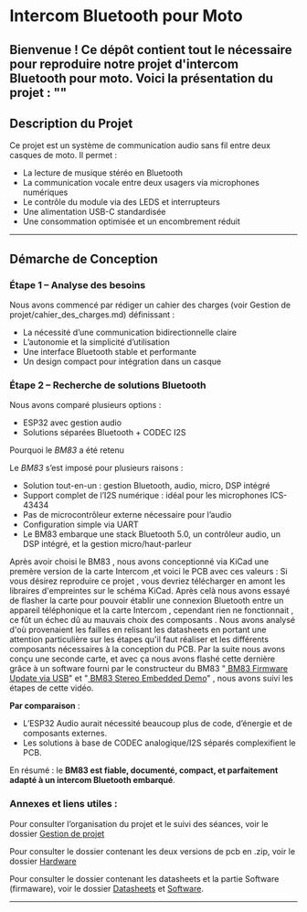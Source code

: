 # Intercom Bluetooth pour Moto

Bienvenue ! Ce dépôt contient **tout le nécessaire pour reproduire notre projet** d'intercom Bluetooth pour moto.
Voici la présentation du projet : ""
---

## Description du Projet

Ce projet est un système de communication audio sans fil entre deux casques de moto. Il permet :
- La lecture de musique stéréo en Bluetooth
- La communication vocale entre deux usagers via microphones numériques
- Le contrôle du module via des LEDS et interrupteurs
- Une alimentation USB-C standardisée
- Une consommation optimisée et un encombrement réduit

---

## Démarche de Conception

### Étape 1 – Analyse des besoins

Nous avons commencé par rédiger un cahier des charges (voir Gestion de projet/cahier_des_charges.md) définissant :
- La nécessité d’une communication bidirectionnelle claire
- L’autonomie et la simplicité d’utilisation
- Une interface Bluetooth stable et performante
- Un design compact pour intégration dans un casque

### Étape 2 – Recherche de solutions Bluetooth

Nous avons comparé plusieurs options :
- ESP32 avec gestion audio
- Solutions séparées Bluetooth + CODEC I2S

Pourquoi le *BM83* a été retenu

Le *BM83* s’est imposé pour plusieurs raisons :
- Solution tout-en-un : gestion Bluetooth, audio, micro, DSP intégré
- Support complet de l’I2S numérique : idéal pour les microphones ICS-43434
- Pas de microcontrôleur externe nécessaire pour l’audio
- Configuration simple via UART
- Le BM83 embarque une stack Bluetooth 5.0, un contrôleur audio, un DSP intégré, et la gestion micro/haut-parleur

Après avoir choisi le BM83 , nous avons conceptionné via KiCad une premère version de la carte Intercom ,et voici le PCB avec ces valeurs :
Si vous désirez reproduire ce projet , vous devriez télécharger en amont les libraires d'empreintes sur le schéma KiCad.
Après celà nous avons essayé de flasher la carte pour pouvoir établir une connexion Bluetooth entre un appareil téléphonique et la carte Intercom , cependant rien ne fonctionnait , ce fût un échec dû au mauvais choix des composants .
Nous avons analysé d'où provenaient les failles en relisant les datasheets  en portant une attention particulière sur les étapes qu'il faut réaliser et les différents composants nécessaires à la conception du PCB.
Par la suite nous avons conçu une seconde carte, et avec ça nous avons flashé cette dernière grâce à un software fourni par le constructeur du BM83 "[
BM83 Firmware Update via USB](https://www.youtube.com/watch?v=SPlbVVXS5hs)" et "[
BM83 Stereo Embedded Demo](https://www.youtube.com/watch?v=FLCs_W62KlI)" , nous avons suivi les étapes de cette vidéo.


**Par comparaison** :
- L’ESP32 Audio aurait nécessité beaucoup plus de code, d’énergie et de composants externes.
- Les solutions à base de CODEC analogique/I2S séparés complexifient le PCB.

En résumé : le **BM83 est fiable, documenté, compact, et parfaitement adapté à un intercom Bluetooth embarqué**.


### Annexes et liens utiles :

Pour consulter l’organisation du projet et le suivi des séances, voir le dossier [Gestion de projet](./Gestion%20de%20projet/)

Pour consulter le dossier contenant les deux versions de pcb en .zip, voir le dossier [Hardware](./Hardware/)

Pour consulter le dossier contenant les datasheets et la partie Software (firmaware), voir le dossier [Datasheets](./Datasheets/) et [Software](./Software).


---

